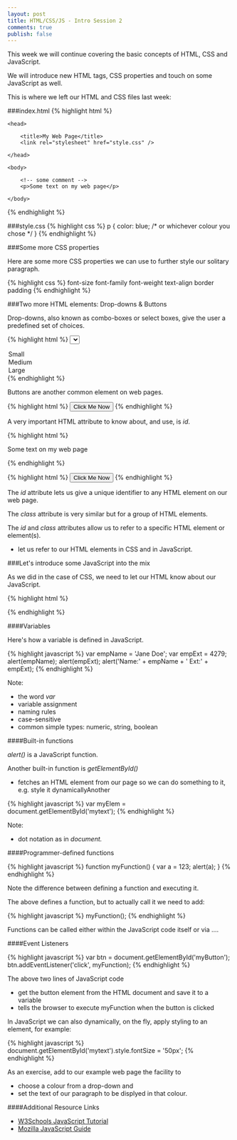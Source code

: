 ```yaml
---
layout: post
title: HTML/CSS/JS - Intro Session 2
comments: true
publish: false
---
```


This week we will continue covering the basic concepts of HTML, CSS and JavaScript.

We will introduce new HTML tags, CSS properties and touch on some JavaScript as well.

This is where we left our HTML and CSS files last week:

###index.html
{% highlight html %}
<!doctype html>
<html>

    <head>
    
        <title>My Web Page</title>
        <link rel="stylesheet" href="style.css" /> 
        
    </head>

    <body>
 
        <!-- some comment --> 
        <p>Some text on my web page</p>

    </body>

</html>
{% endhighlight %}

###style.css
{% highlight css %}
p {
    color: blue; /* or whichever colour you chose */
}
{% endhighlight %}

###Some more CSS properties

Here are some more CSS properties we can use to further style our solitary paragraph.

{% highlight css %}
font-size 
font-family
font-weight
text-align
border
padding
{% endhighlight %}

###Two more HTML elements: Drop-downs & Buttons

Drop-downs, also known as combo-boxes or select boxes, give the user a predefined set of choices.

{% highlight html %}
<select>
  <option value="S">Small</option>
  <option value="M">Medium</option>
  <option value="L">Large</option>
</select>
{% endhighlight %}

Buttons are another common element on web pages.

{% highlight html %}
<button>Click Me Now</button>
{% endhighlight %}

A very important HTML attribute to know about, and use, is _id_.

{% highlight html %}
<p  id="mytext" > Some text on my web page </p>
{% endhighlight %}

{% highlight html %}
<button id="myButton" >Click Me Now</button>
{% endhighlight %}

The _id_ attribute lets us give a unique identifier to any HTML element on our web page.

The _class_ attribute is very similar but for a group of HTML elements.

The _id_ and _class_ attributes allow us to refer to a specific HTML element or element(s).

 - let us refer to our HTML elements in CSS and in JavaScript.
 

###Let's introduce some JavaScript into the mix

As we did in the case of CSS, we need to let our HTML know about our JavaScript.

{% highlight html %}
<script src="script.js"></script>
{% endhighlight %}

####Variables

Here's how a variable is defined in JavaScript.

{% highlight javascript %}
var empName = 'Jane Doe';
var empExt = 4279;
alert(empName);
alert(empExt);
alert('Name:' + empName + '  Ext:' + empExt);
{% endhighlight %}

Note:

  - the word _var_
  - variable assignment
  - naming rules
  - case-sensitive
  - common simple types: numeric, string, boolean

####Built-in functions

_alert()_ is a JavaScript function.

Another built-in function is _getElementById()_ 
- fetches an HTML element from our page so we can do something to it, e.g. style it dynamicallyAnother

{% highlight javascript %}
var myElem = document.getElementById('mytext');
{% endhighlight %}

Note:

  - dot notation as in _document._
 

####Programmer-defined functions

{% highlight javascript %}
function myFunction() {
  var a = 123;
  alert(a);
}
{% endhighlight %}

Note the difference between defining a function and executing it.

The above defines a function, but to actually call it we need to add:

{% highlight javascript %}
myFunction();
{% endhighlight %}

Functions can be called either within the JavaScript code itself or via ....

####Event Listeners

{% highlight javascript %}
var btn = document.getElementById('myButton');
btn.addEventListener('click', myFunction);
{% endhighlight %}

The above two lines of JavaScript code

  - get the button element from the HTML document and save it to a variable
  - tells the browser to execute myFunction when the button is clicked

In JavaScript we can also dynamically, on the fly, apply styling to an element, for example:

{% highlight javascript %}
document.getElementById('mytext').style.fontSize = '50px';
{% endhighlight %}

As an exercise, add to our example web page the facility to 

  - choose a colour from a drop-down and 
  - set the text of our paragraph to be displyed in that colour.


####Additional Resource Links
- [W3Schools JavaScript Tutorial](http://www.w3schools.com/js/)
- [Mozilla JavaScript Guide](https://developer.mozilla.org/en-US/docs/Web/JavaScript/Guide)